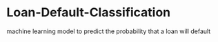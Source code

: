 # Loan-Default-Classification
machine learning model to predict the probability that a loan will default
